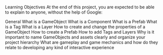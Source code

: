 Learning Objectives
At the end of this project, you are expected to be able to explain to anyone, without the help of Google:

General
What is a GameObject
What is a Component
What is a Prefab
What is a Tag
What is a Layer
How to create and change the properties of a GameObject
How to create a Prefab
How to add Tags and Layers
Why is it important to name GameObjects and assets clearly and organize your project hierarchy
What are gameplay and game mechanics and how do they relate to developing any kind of interactive experience